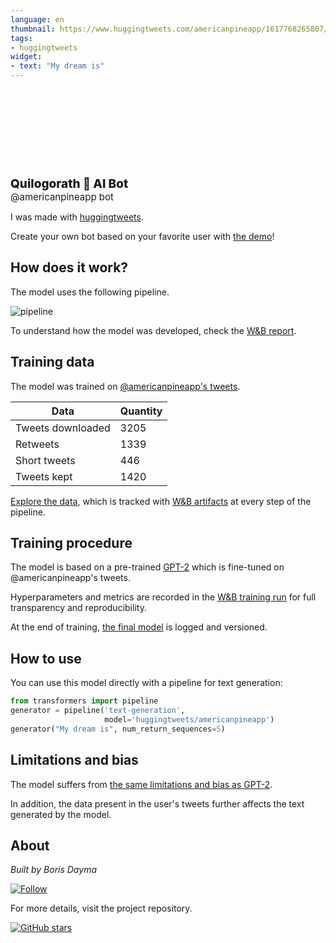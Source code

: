 ```yaml
---
language: en
thumbnail: https://www.huggingtweets.com/americanpineapp/1617768265807/predictions.png
tags:
- huggingtweets
widget:
- text: "My dream is"
---
```


<div>
<div style="width: 132px; height:132px; border-radius: 50%; background-size: cover; background-image: url('https://pbs.twimg.com/profile_images/1347029113173798912/ayKe9SJB_400x400.jpg')">
</div>
<div style="margin-top: 8px; font-size: 19px; font-weight: 800">Quilogorath 🤖 AI Bot </div>
<div style="font-size: 15px">@americanpineapp bot</div>
</div>

I was made with [huggingtweets](https://github.com/borisdayma/huggingtweets).

Create your own bot based on your favorite user with [the demo](https://colab.research.google.com/github/borisdayma/huggingtweets/blob/master/huggingtweets-demo.ipynb)!

## How does it work?

The model uses the following pipeline.

![pipeline](https://github.com/borisdayma/huggingtweets/blob/master/img/pipeline.png?raw=true)

To understand how the model was developed, check the [W&B report](https://wandb.ai/wandb/huggingtweets/reports/HuggingTweets-Train-a-Model-to-Generate-Tweets--VmlldzoxMTY5MjI).

## Training data

The model was trained on [@americanpineapp's tweets](https://twitter.com/americanpineapp).

| Data | Quantity |
| --- | --- |
| Tweets downloaded | 3205 |
| Retweets | 1339 |
| Short tweets | 446 |
| Tweets kept | 1420 |

[Explore the data](https://wandb.ai/wandb/huggingtweets/runs/3ouupjoy/artifacts), which is tracked with [W&B artifacts](https://docs.wandb.com/artifacts) at every step of the pipeline.

## Training procedure

The model is based on a pre-trained [GPT-2](https://huggingface.co/gpt2) which is fine-tuned on @americanpineapp's tweets.

Hyperparameters and metrics are recorded in the [W&B training run](https://wandb.ai/wandb/huggingtweets/runs/x8qz0hii) for full transparency and reproducibility.

At the end of training, [the final model](https://wandb.ai/wandb/huggingtweets/runs/x8qz0hii/artifacts) is logged and versioned.

## How to use

You can use this model directly with a pipeline for text generation:

```python
from transformers import pipeline
generator = pipeline('text-generation',
                     model='huggingtweets/americanpineapp')
generator("My dream is", num_return_sequences=5)
```

## Limitations and bias

The model suffers from [the same limitations and bias as GPT-2](https://huggingface.co/gpt2#limitations-and-bias).

In addition, the data present in the user's tweets further affects the text generated by the model.

## About

*Built by Boris Dayma*

[![Follow](https://img.shields.io/twitter/follow/borisdayma?style=social)](https://twitter.com/intent/follow?screen_name=borisdayma)

For more details, visit the project repository.

[![GitHub stars](https://img.shields.io/github/stars/borisdayma/huggingtweets?style=social)](https://github.com/borisdayma/huggingtweets)
